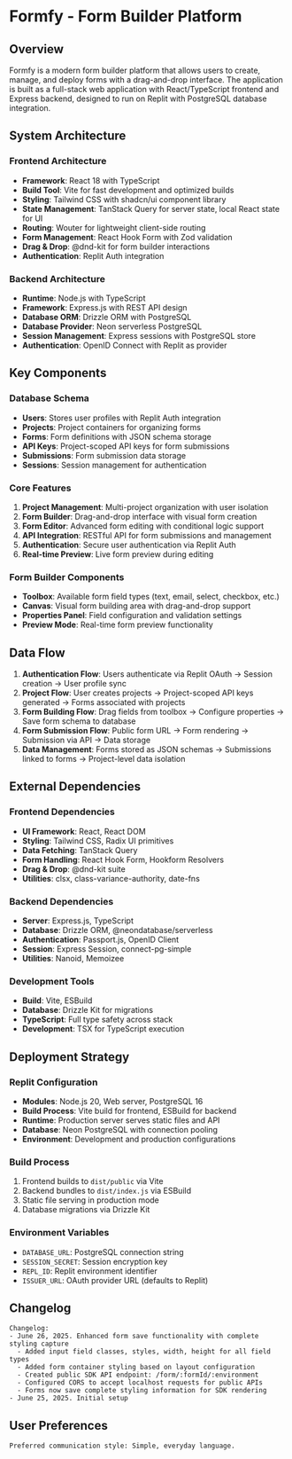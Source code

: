 # Formfy - Form Builder Platform

## Overview

Formfy is a modern form builder platform that allows users to create, manage, and deploy forms with a drag-and-drop interface. The application is built as a full-stack web application with React/TypeScript frontend and Express backend, designed to run on Replit with PostgreSQL database integration.

## System Architecture

### Frontend Architecture
- **Framework**: React 18 with TypeScript
- **Build Tool**: Vite for fast development and optimized builds
- **Styling**: Tailwind CSS with shadcn/ui component library
- **State Management**: TanStack Query for server state, local React state for UI
- **Routing**: Wouter for lightweight client-side routing
- **Form Management**: React Hook Form with Zod validation
- **Drag & Drop**: @dnd-kit for form builder interactions
- **Authentication**: Replit Auth integration

### Backend Architecture
- **Runtime**: Node.js with TypeScript
- **Framework**: Express.js with REST API design
- **Database ORM**: Drizzle ORM with PostgreSQL
- **Database Provider**: Neon serverless PostgreSQL
- **Session Management**: Express sessions with PostgreSQL store
- **Authentication**: OpenID Connect with Replit as provider

## Key Components

### Database Schema
- **Users**: Stores user profiles with Replit Auth integration
- **Projects**: Project containers for organizing forms
- **Forms**: Form definitions with JSON schema storage
- **API Keys**: Project-scoped API keys for form submissions
- **Submissions**: Form submission data storage
- **Sessions**: Session management for authentication

### Core Features
1. **Project Management**: Multi-project organization with user isolation
2. **Form Builder**: Drag-and-drop interface with visual form creation
3. **Form Editor**: Advanced form editing with conditional logic support
4. **API Integration**: RESTful API for form submissions and management
5. **Authentication**: Secure user authentication via Replit Auth
6. **Real-time Preview**: Live form preview during editing

### Form Builder Components
- **Toolbox**: Available form field types (text, email, select, checkbox, etc.)
- **Canvas**: Visual form building area with drag-and-drop support
- **Properties Panel**: Field configuration and validation settings
- **Preview Mode**: Real-time form preview functionality

## Data Flow

1. **Authentication Flow**: Users authenticate via Replit OAuth → Session creation → User profile sync
2. **Project Flow**: User creates projects → Project-scoped API keys generated → Forms associated with projects
3. **Form Building Flow**: Drag fields from toolbox → Configure properties → Save form schema to database
4. **Form Submission Flow**: Public form URL → Form rendering → Submission via API → Data storage
5. **Data Management**: Forms stored as JSON schemas → Submissions linked to forms → Project-level data isolation

## External Dependencies

### Frontend Dependencies
- **UI Framework**: React, React DOM
- **Styling**: Tailwind CSS, Radix UI primitives
- **Data Fetching**: TanStack Query
- **Form Handling**: React Hook Form, Hookform Resolvers
- **Drag & Drop**: @dnd-kit suite
- **Utilities**: clsx, class-variance-authority, date-fns

### Backend Dependencies
- **Server**: Express.js, TypeScript
- **Database**: Drizzle ORM, @neondatabase/serverless
- **Authentication**: Passport.js, OpenID Client
- **Session**: Express Session, connect-pg-simple
- **Utilities**: Nanoid, Memoizee

### Development Tools
- **Build**: Vite, ESBuild
- **Database**: Drizzle Kit for migrations
- **TypeScript**: Full type safety across stack
- **Development**: TSX for TypeScript execution

## Deployment Strategy

### Replit Configuration
- **Modules**: Node.js 20, Web server, PostgreSQL 16
- **Build Process**: Vite build for frontend, ESBuild for backend
- **Runtime**: Production server serves static files and API
- **Database**: Neon PostgreSQL with connection pooling
- **Environment**: Development and production configurations

### Build Process
1. Frontend builds to `dist/public` via Vite
2. Backend bundles to `dist/index.js` via ESBuild
3. Static file serving in production mode
4. Database migrations via Drizzle Kit

### Environment Variables
- `DATABASE_URL`: PostgreSQL connection string
- `SESSION_SECRET`: Session encryption key
- `REPL_ID`: Replit environment identifier
- `ISSUER_URL`: OAuth provider URL (defaults to Replit)

## Changelog

```
Changelog:
- June 26, 2025. Enhanced form save functionality with complete styling capture
  - Added input field classes, styles, width, height for all field types
  - Added form container styling based on layout configuration
  - Created public SDK API endpoint: /form/:formId/:environment
  - Configured CORS to accept localhost requests for public APIs
  - Forms now save complete styling information for SDK rendering
- June 25, 2025. Initial setup
```

## User Preferences

```
Preferred communication style: Simple, everyday language.
```